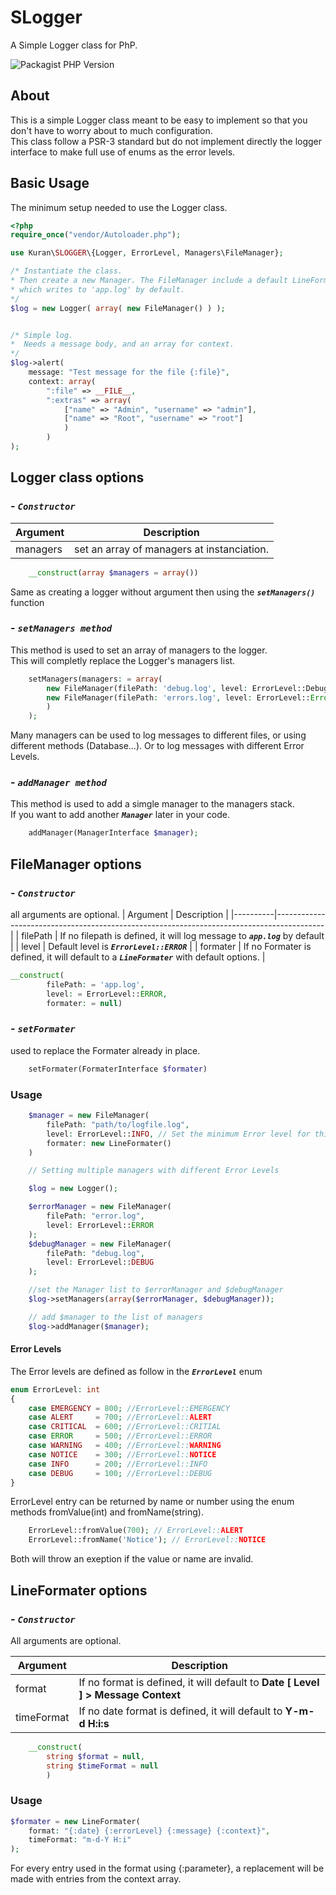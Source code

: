 # SLogger

A Simple Logger class for PhP.

![Packagist PHP Version](https://img.shields.io/packagist/dependency-v/kuran/SLogger/php)

## About

This is a simple Logger class meant to be easy to implement so that you don't have to worry about to much configuration.  
This class follow a PSR-3 standard but do not implement directly the logger interface to make full use of enums as the error levels.

## Basic Usage

The minimum setup needed to use the Logger class.

```php
<?php
require_once("vendor/Autoloader.php");

use Kuran\SLOGGER\{Logger, ErrorLevel, Managers\FileManager};

/* Instantiate the class.
* Then create a new Manager. The FileManager include a default LineFormatter,
* which writes to 'app.log' by default.
*/
$log = new Logger( array( new FileManager() ) );


/* Simple log.
*  Needs a message body, and an array for context.
*/
$log->alert(
    message: "Test message for the file {:file}",
    context: array(
        ":file" => __FILE__,
        ":extras" => array(
            ["name" => "Admin", "username" => "admin"],
            ["name" => "Root", "username" => "root"]
            )
        )
);
```

## Logger class options

### - **_`Constructor`_**

| Argument | Description                                |
| -------- | ------------------------------------------ |
| managers | set an array of managers at instanciation. |

```php
    __construct(array $managers = array())
```

Same as creating a logger without argument then using the **_`setManagers()`_** function

### - **_`setManagers method`_**

This method is used to set an array of managers to the logger.  
This will completly replace the Logger's managers list.

```php
    setManagers(managers: = array(
        new FileManager(filePath: 'debug.log', level: ErrorLevel::Debug, formater: null),
        new FileManager(filePath: 'errors.log', level: ErrorLevel::Error, formater: null)
        )
    );
```

Many managers can be used to log messages to different files, or using different methods (Database...). Or to log messages with different Error Levels.

### - **_`addManager method`_**

This method is used to add a simgle manager to the managers stack.  
If you want to add another **_`Manager`_** later in your code.

```php
    addManager(ManagerInterface $manager);
```

## FileManager options

### - **_`Constructor`_**

all arguments are optional.
| Argument | Description |
|----------|------------------------------------------------------------------------------------------|
| filePath | If no filepath is defined, it will log message to **_`app.log`_** by default |
| level | Default level is **_`ErrorLevel::ERROR`_** |
| formater | If no Formater is defined, it will default to a **_`LineFormater`_** with default options. |

```php
__construct(
        filePath: = 'app.log',
        level: = ErrorLevel::ERROR,
        formater: = null)
```

### - **_`setFormater`_**

used to replace the Formater already in place.

```php
    setFormater(FormaterInterface $formater)
```

### Usage

```php
    $manager = new FileManager(
        filePath: "path/to/logfile.log",
        level: ErrorLevel::INFO, // Set the minimum Error level for this manager.
        formater: new LineFormater()
    )

    // Setting multiple managers with different Error Levels

    $log = new Logger();

    $errorManager = new FileManager(
        filePath: "error.log",
        level: ErrorLevel::ERROR
    );
    $debugManager = new FileManager(
        filePath: "debug.log",
        level: ErrorLevel::DEBUG
    );

    //set the Manager list to $errorManager and $debugManager
    $log->setManagers(array($errorManager, $debugManager));

    // add $manager to the list of managers
    $log->addManager($manager);
```

#### Error Levels

The Error levels are defined as follow in the **_`ErrorLevel`_** enum

```php
enum ErrorLevel: int
{
    case EMERGENCY = 800; //ErrorLevel::EMERGENCY
    case ALERT     = 700; //ErrorLevel::ALERT
    case CRITICAL  = 600; //ErrorLevel::CRITIAL
    case ERROR     = 500; //ErrorLevel::ERROR
    case WARNING   = 400; //ErrorLevel::WARNING
    case NOTICE    = 300; //ErrorLevel::NOTICE
    case INFO      = 200; //ErrorLevel::INFO
    case DEBUG     = 100; //ErrorLevel::DEBUG
}
```

ErrorLevel entry can be returned by name or number using the enum methods fromValue(int) and fromName(string).

```php
    ErrorLevel::fromValue(700); // ErrorLevel::ALERT
    ErrorLevel::fromName('Notice'); // ErrorLevel::NOTICE
```

Both will throw an exeption if the value or name are invalid.

## LineFormater options

### - **_`Constructor`_**

All arguments are optional.

| Argument   | Description                                                                        |
| ---------- | ---------------------------------------------------------------------------------- |
| format     | If no format is defined, it will default to **Date \[ Level \] > Message Context** |
| timeFormat | If no date format is defined, it will default to **Y-m-d H:i:s**                   |

```php
    __construct(
        string $format = null,
        string $timeFormat = null
        )
```

### Usage

```php
$formater = new LineFormater(
    format: "{:date} {:errorLevel} {:message} {:context}",
    timeFormat: "m-d-Y H:i"
);
```

For every entry used in the format using {:parameter}, a replacement will be made with entries from the context array.